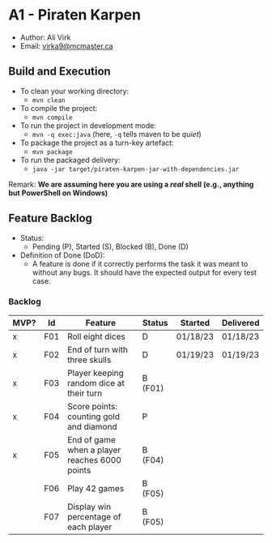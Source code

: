 # A1 - Piraten Karpen

  * Author: Ali Virk
  * Email: virka9@mcmaster.ca

## Build and Execution

  * To clean your working directory:
    * `mvn clean`
  * To compile the project:
    * `mvn compile`
  * To run the project in development mode:
    * `mvn -q exec:java` (here, `-q` tells maven to be _quiet_)
  * To package the project as a turn-key artefact:
    * `mvn package`
  * To run the packaged delivery:
    * `java -jar target/piraten-karpen-jar-with-dependencies.jar` 

Remark: **We are assuming here you are using a _real_ shell (e.g., anything but PowerShell on Windows)**

## Feature Backlog

 * Status: 
   * Pending (P), Started (S), Blocked (B), Done (D)
 * Definition of Done (DoD):
   * A feature is done if it correctly performs the task it was meant to without any bugs. It should have the expected output for every test case.

### Backlog 

| MVP? | Id  | Feature                                       | Status  | Started  | Delivered |
|------|-----|-----------------------------------------------|---------|----------|-----------|
| x    | F01 | Roll eight dices                              | D       | 01/18/23 | 01/18/23  |
| x    | F02 | End of turn with three skulls                 | D       | 01/19/23 | 01/19/23  |
| x    | F03 | Player keeping random dice at their turn      | B (F01) |          |           |
| x    | F04 | Score points: counting gold and diamond       | P       |          |           |
| x    | F05 | End of game when a player reaches 6000 points | B (F04) |          |           |
|      | F06 | Play 42 games                                 | B (F05) |          |           |
|      | F07 | Display win percentage of each player         | B (F05) |          |           |

